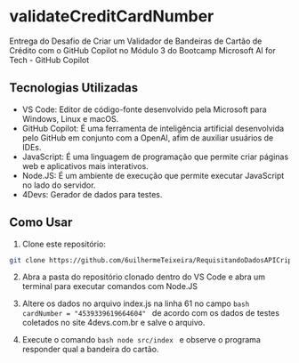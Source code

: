 # validateCreditCardNumber

Entrega do Desafio de Criar um Validador de Bandeiras de Cartão de Crédito com o GitHub Copilot no Módulo 3 do Bootcamp Microsoft AI for Tech - GitHub Copilot

## Tecnologias Utilizadas

- VS Code: Editor de código-fonte desenvolvido pela Microsoft para Windows, Linux e macOS.
- GitHub Copilot: É uma ferramenta de inteligência artificial desenvolvida pelo GitHub em conjunto com a OpenAI, afim de auxiliar usuários de IDEs.
- JavaScript: É uma linguagem de programação que permite criar páginas web e aplicativos mais interativos.
- Node.JS: É um ambiente de execução que permite executar JavaScript no lado do servidor. 
- 4Devs: Gerador de dados para testes.

## Como Usar

1. Clone este repositório:

```bash
git clone https://github.com/6uilhermeTeixeira/RequisitandoDadosAPICriptomoedas.git
```

2. Abra a pasta do repositório clonado dentro do VS Code e abra um terminal para executar comandos com Node.JS

3. Altere os dados no arquivo index.js na linha 61 no campo ```bash cardNumber = "4539339619664604" ``` de acordo com os dados de testes coletados no site 4devs.com.br e salve o arquivo.

4. Execute o comando ```bash node src/index ``` e observe o programa responder qual a bandeira do cartão.
